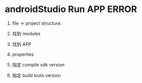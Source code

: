 # androidStudio Run APP ERROR

1. file -> project structure:

2. 找到 modules
3. 找到 APP 
4. properties
5. 指定 compile sdk version
6. 指定 build tools version

